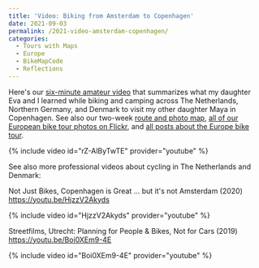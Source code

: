 ```yaml
---
title: 'Video: Biking from Amsterdam to Copenhagen'
date: 2021-09-03
permalink: /2021-video-amsterdam-copenhagen/
categories:
  - Tours with Maps
  - Europe
  - BikeMapCode
  - Reflections
---
```

Here's our [six-minute amateur video](https://youtu.be/rZ-AlByTwTE) that summarizes what my daughter Eva and I learned while biking and camping across The Netherlands, Northern Germany, and Denmark to visit my other daughter Maya in Copenhagen. See also our two-week [route and photo map](https://jackdougherty.github.io/bikemapcode/europe.html), [all of our European bike tour photos on Flickr](https://www.flickr.com/photos/56513965@N06/albums/72157719685944554), and [all posts about the Europe bike tour](https://jackbikes.org/categories/#europe).

{% include video id="rZ-AlByTwTE" provider="youtube" %}

See also more professional videos about cycling in The Netherlands and Denmark:

Not Just Bikes, Copenhagen is Great ... but it's not Amsterdam (2020) <https://youtu.be/HjzzV2Akyds>

{% include video id="HjzzV2Akyds" provider="youtube" %}

Streetfilms, Utrecht: Planning for People & Bikes, Not for Cars (2019) <https://youtu.be/Boi0XEm9-4E>

{% include video id="Boi0XEm9-4E" provider="youtube" %}
